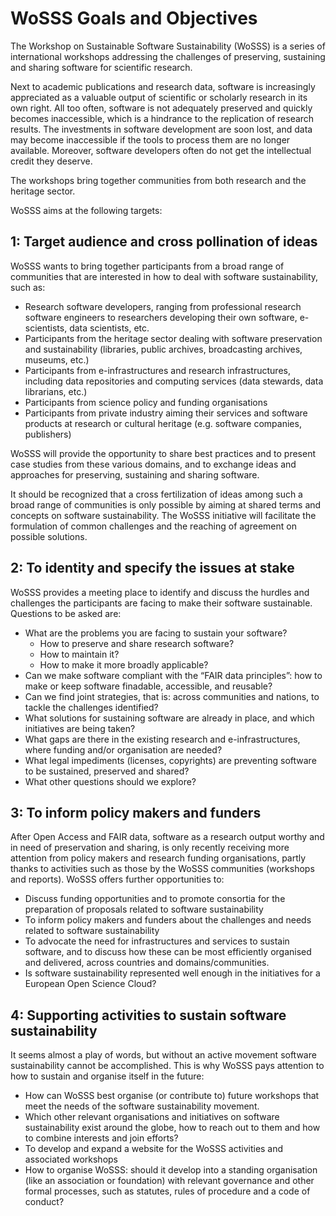 # WoSSS Goals and Objectives

The Workshop on Sustainable Software Sustainability (WoSSS) is a series of international workshops addressing the challenges of preserving, sustaining and sharing software for scientific research.

Next to academic publications and research data, software is increasingly appreciated as a valuable output of scientific or scholarly research in its own right. All too often, software is not adequately preserved and quickly becomes inaccessible, which is a hindrance to the replication of research results. The investments in software development are soon lost, and data may become inaccessible if the tools to process them are no longer available. Moreover, software developers often do not get the intellectual credit they deserve.

The workshops bring together communities from both research and the heritage sector.

WoSSS aims at the following targets:

## 1: Target audience and cross pollination of ideas
WoSSS wants to bring together participants from a broad range of communities that are interested in how to deal with software sustainability, such as:

- Research software developers, ranging from professional research software engineers to researchers developing their own software, e-scientists, data scientists, etc.
- Participants from the heritage sector dealing with software preservation and sustainability (libraries, public archives, broadcasting archives, museums, etc.)
- Participants from e-infrastructures and research infrastructures, including data repositories and computing services (data stewards, data librarians, etc.)
- Participants from science policy and funding organisations
- Participants from private industry aiming their services and software products at research or cultural heritage (e.g. software companies, publishers)

WoSSS will provide the opportunity to share best practices and to present case studies from these various domains, and to exchange ideas and approaches for preserving, sustaining and sharing software.

It should be recognized that a cross fertilization of ideas among such a broad range of communities is only possible by aiming at shared terms and concepts on software sustainability. The WoSSS initiative will facilitate the formulation of common challenges and the reaching of agreement on possible solutions.

## 2: To identity and specify the issues at stake
WoSSS provides a meeting place to identify and discuss the hurdles and challenges the participants are facing to make their software sustainable. Questions to be asked are:

- What are the problems you are facing to sustain your software?
  - How to preserve and share research software?
  - How to maintain it?
  - How to make it more broadly applicable?
- Can we make software compliant with the “FAIR data principles”: how to make or keep software finadable, accessible, and reusable?
- Can we find joint strategies, that is: across communities and nations, to tackle the challenges identified?
- What solutions for sustaining software are already in place, and which initiatives are being taken?
- What gaps are there in the existing research and e-infrastructures, where funding and/or organisation are needed?
- What legal impediments (licenses, copyrights) are preventing software to be sustained, preserved and shared?
- What other questions should we explore?

## 3: To inform policy makers and funders
After Open Access and FAIR data, software as a research output worthy and in need of preservation and sharing, is only recently receiving more attention from policy makers and research funding organisations, partly thanks to activities such as those by the WoSSS communities (workshops and reports). WoSSS offers further opportunities to:

- Discuss funding opportunities and to promote consortia for the preparation of proposals related to software sustainability
- To inform policy makers and funders about the challenges and needs related to software sustainability
- To advocate the need for infrastructures and services to sustain software, and to discuss how these can be most efficiently organised and delivered, across countries and domains/communities.
- Is software sustainability represented well enough in the initiatives for a European Open Science Cloud?

## 4: Supporting activities to sustain software sustainability
It seems almost a play of words, but without an active movement software sustainability cannot be accomplished. This is why WoSSS pays attention to how to sustain and organise itself in the future:

- How can WoSSS best organise (or contribute to) future workshops that meet the needs of the software sustainability movement.
- Which other relevant organisations and initiatives on software sustainability exist around the globe, how to reach out to them and how to combine interests and join efforts?
- To develop and expand a website for the WoSSS activities and associated workshops
- How to organise WoSSS: should it develop into a standing organisation (like an association or foundation) with relevant governance and other formal processes, such as statutes, rules of procedure and a code of conduct?
